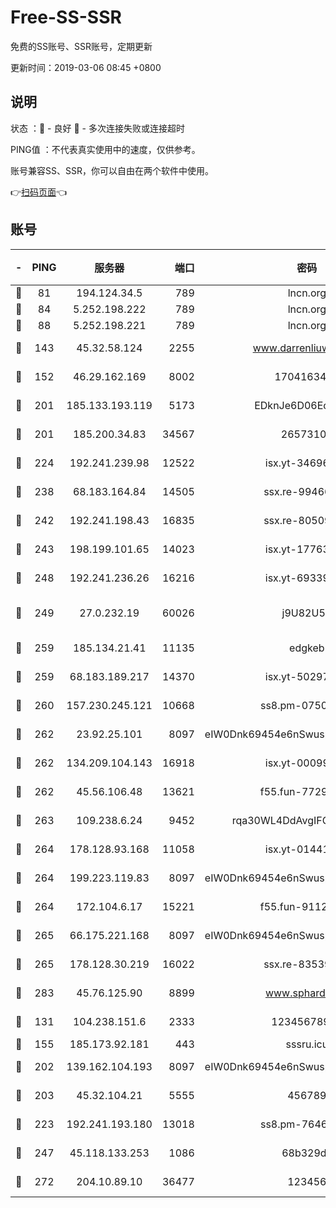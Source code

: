 # Free-SS-SSR

免费的SS账号、SSR账号，定期更新

更新时间：2019-03-06 08:45 +0800

## 说明

状态     ：🙂 - 良好 🙁 - 多次连接失败或连接超时

PING值   ：不代表真实使用中的速度，仅供参考。

账号兼容SS、SSR，你可以自由在两个软件中使用。

👉[扫码页面](https://liesauer.github.io/free-ss-ssr.github.io/)👈

## 账号

|-|PING|服务器|端口|密码|加密方式|区域|
|:----:|:----:|:-----:|-----:|:----:|:----:|:----:|
|🙂|81|194.124.34.5|789|lncn.org|rc4|JP|
|🙂|84|5.252.198.222|789|lncn.org|rc4|JP|
|🙂|88|5.252.198.221|789|lncn.org|rc4|JP|
|🙂|143|45.32.58.124|2255|www.darrenliuwei.com|aes-256-cfb|JP|
|🙂|152|46.29.162.169|8002|1704163453|aes-256-cfb|RU|
|🙂|201|185.133.193.119|5173|EDknJe6D06EoWDaw|aes-256-cfb|US|
|🙂|201|185.200.34.83|34567|26573106|aes-256-cfb|US|
|🙂|224|192.241.239.98|12522|isx.yt-34696326|aes-256-cfb|US|
|🙂|238|68.183.164.84|14505|ssx.re-99466005|aes-256-cfb|US|
|🙂|242|192.241.198.43|16835|ssx.re-80509121|aes-256-cfb|US|
|🙂|243|198.199.101.65|14023|isx.yt-17763934|aes-256-cfb|US|
|🙂|248|192.241.236.26|16216|isx.yt-69339044|aes-256-cfb|US|
|🙂|249|27.0.232.19|60026|j9U82U53|xchacha20-ietf-poly1305|HK|
|🙂|259|185.134.21.41|11135|edgkeb|aes-256-cfb|GB|
|🙂|259|68.183.189.217|14370|isx.yt-50297901|aes-256-cfb|SG|
|🙂|260|157.230.245.121|10668|ss8.pm-07507043|aes-256-cfb|SG|
|🙂|262|23.92.25.101|8097|eIW0Dnk69454e6nSwuspv9DmS201tQ0D|aes-256-cfb|US|
|🙂|262|134.209.104.143|16918|isx.yt-00099040|aes-256-cfb|SG|
|🙂|262|45.56.106.48|13621|f55.fun-77297239|aes-256-cfb|US|
|🙂|263|109.238.6.24|9452|rqa30WL4DdAvgIFG6Fs3znzTa|aes-256-cfb|FR|
|🙂|264|178.128.93.168|11058|isx.yt-01441117|aes-256-cfb|SG|
|🙂|264|199.223.119.83|8097|eIW0Dnk69454e6nSwuspv9DmS201tQ0D|aes-256-cfb|US|
|🙂|264|172.104.6.17|15221|f55.fun-91126944|aes-256-cfb|US|
|🙂|265|66.175.221.168|8097|eIW0Dnk69454e6nSwuspv9DmS201tQ0D|aes-256-cfb|US|
|🙂|265|178.128.30.219|16022|ssx.re-83539428|aes-256-cfb|SG|
|🙂|283|45.76.125.90|8899|www.sphard.com|aes-256-cfb|JP|
|🙂|131|104.238.151.6|2333|12345678900|aes-256-cfb|JP|
|🙂|155|185.173.92.181|443|sssru.icu|rc4-md5|RU|
|🙂|202|139.162.104.193|8097|eIW0Dnk69454e6nSwuspv9DmS201tQ0D|aes-256-cfb|JP|
|🙂|203|45.32.104.21|5555|456789|aes-256-cfb|SG|
|🙂|223|192.241.193.180|13018|ss8.pm-76463592|aes-256-cfb|US|
|🙂|247|45.118.133.253|1086|68b329da|aes-256-cfb|SG|
|🙂|272|204.10.89.10|36477|123456|aes-256-cfb|US|
